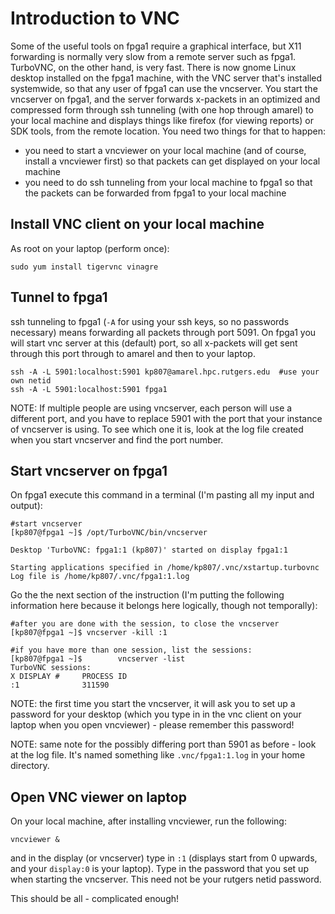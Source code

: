 # Introduction to VNC

Some of the useful tools on fpga1 require a graphical interface, but X11 forwarding is normally very slow from a remote server such as fpga1. TurboVNC, on the other hand, is very fast. There is now gnome Linux desktop installed on the fpga1 machine, with the VNC server that's installed systemwide, so that any user of fpga1 can use the vncserver. You start the vncserver on fpga1, and the server forwards x-packets in an optimized and compressed form through ssh tunneling (with one hop through amarel) to your local machine and displays things like firefox (for viewing reports) or SDK tools, from the remote location. You need two things for that to happen: 

- you need to start a vncviewer on your local machine (and of course, install a vncviewer first) so that packets can get displayed on your local machine
- you need to do ssh tunneling from your local machine to fpga1 so that the packets can be forwarded from fpga1 to your local machine

## Install VNC client on your local machine

As root on your laptop (perform once):
```
sudo yum install tigervnc vinagre
```

## Tunnel to fpga1

ssh tunneling to fpga1 (`-A` for using your ssh keys, so no passwords necessary) means forwarding all packets through port 5091. On fpga1 you will start vnc server at this (default) port, so all x-packets will get sent through this port through to amarel and then to your laptop.

```
ssh -A -L 5901:localhost:5901 kp807@amarel.hpc.rutgers.edu  #use your own netid
ssh -A -L 5901:localhost:5901 fpga1
```

NOTE: If multiple people are using vncserver, each person will use a different port, and you have to replace 5901 with the port that your instance of vncserver is using. To see which one it is, look at the log file created when you start vncserver and find the port number.

## Start vncserver on fpga1

On fpga1 execute this command in a terminal (I'm pasting all my input and output):

```
#start vncserver
[kp807@fpga1 ~]$ /opt/TurboVNC/bin/vncserver

Desktop 'TurboVNC: fpga1:1 (kp807)' started on display fpga1:1

Starting applications specified in /home/kp807/.vnc/xstartup.turbovnc
Log file is /home/kp807/.vnc/fpga1:1.log
```

Go the the next section of the instruction (I'm putting the following information here because it belongs here logically, though not temporally): 

```
#after you are done with the session, to close the vncserver
[kp807@fpga1 ~]$ vncserver -kill :1

#if you have more than one session, list the sessions:
[kp807@fpga1 ~]$        vncserver -list
TurboVNC sessions:
X DISPLAY #     PROCESS ID
:1              311590
```

NOTE: the first time you start the vncserver, it will ask you to set up a password for your desktop (which you type in in the vnc client on your laptop when you open vncviewer) - please remember this password!

NOTE: same note for the possibly differing port than 5901 as before - look at the log file. It's named something like `.vnc/fpga1:1.log` in your home directory.

## Open VNC viewer on laptop

On your local machine, after installing vncviewer, run the following:
```
vncviewer &
```
and in the display (or vncserver) type in `:1` (displays start from 0 upwards, and your `display:0` is your laptop). Type in the password that you set up when starting the vncserver. This need not be your rutgers netid password.

This should be all - complicated enough!
